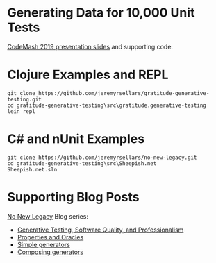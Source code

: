 # Generating Data for 10,000 Unit Tests

[CodeMash 2019 presentation slides](//jeremyrsellars.github.io/gratitude-generative-testing/slides.html) and supporting code.

# Clojure Examples and REPL

```
git clone https://github.com/jeremyrsellars/gratitude-generative-testing.git
cd gratitude-generative-testing\src\gratitude.generative-testing
lein repl
```

# C# and nUnit Examples

```
git clone https://github.com/jeremyrsellars/no-new-legacy.git
cd gratitude-generative-testing\src\Sheepish.net
Sheepish.net.sln
```

# Supporting Blog Posts

[No New Legacy](http://jeremyrsellars.github.io/no-new-legacy/) Blog series:

* [Generative Testing, Software Quality, and Professionalism](http://jeremyrsellars.github.io/no-new-legacy/posts/2018-09-07-generative-testing-introduction)
* [Properties and Oracles](http://jeremyrsellars.github.io/no-new-legacy/posts/2018-09-11-generative-testing-properties)
* [Simple generators](http://jeremyrsellars.github.io/no-new-legacy/posts/2018-11-11-generative-testing-simple-generators)
* [Composing generators](http://jeremyrsellars.github.io/no-new-legacy/posts/2018-11-25-generative-testing-composing-generators)
